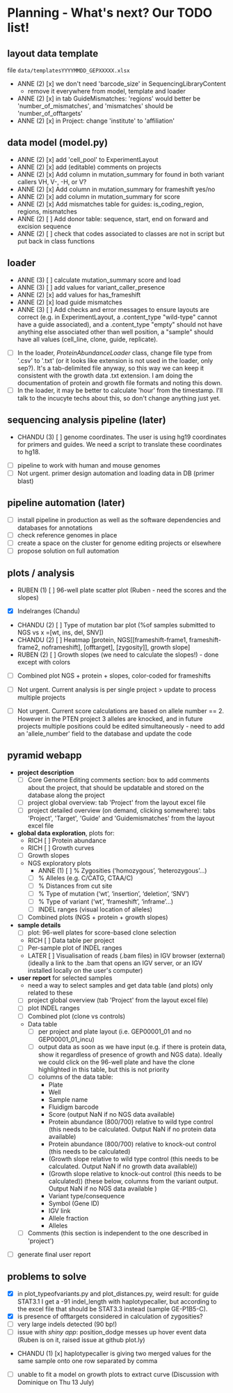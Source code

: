 # Planning - What's next? Our TODO list!

## layout data template
file `data/templatesYYYYMMDD_GEPXXXXX.xlsx`

- ANNE (2) [x] we don't need 'barcode_size' in SequencingLibraryContent
  - remove it everywhere from model, template and loader
- ANNE (2) [x] in tab GuideMismatches: 'regions' would better be 'number_of_mismatches', and 'mismatches' should be 'number_of_offtargets'
- ANNE (2) [x] in Project: change 'institute' to 'affiliation'

## data model (model.py)
- ANNE (2) [x] add 'cell_pool' to ExperimentLayout
- ANNE (2) [x] add (editable) comments on projects
- ANNE (2) [x] Add column in mutation_summary for found in both variant callers VH, V-, -H, or V?
- ANNE (2) [x] Add column in mutation_summary for frameshift yes/no
- ANNE (2) [x] add column in mutation_summary for score
- ANNE (2) [x] Add mismatches table for guides: is_coding_region, regions, mismatches
- ANNE (2) [ ] Add donor table: sequence, start, end on forward and excision sequence
- ANNE (2) [ ] check that codes associated to classes are not in script but put back in class functions

## loader
- ANNE (3) [ ] calculate mutation_summary score and load
- ANNE (3) [ ] add values for variant_caller_presence
- ANNE (2) [x] add values for has_frameshift
- ANNE (2) [x] load guide mismatches
- ANNE (3) [ ] Add checks and error messages to ensure layouts are correct (e.g. in ExperimentLayout, a .content_type "wild-type" cannot have a guide associated), and a .content_type "empty" should not have anything else associated other than well position, a "sample" should have all values (cell_line, clone, guide, replicate).
- [ ] In the loader, *ProteinAbundanceLoader* class, change file type from '.csv' to '.txt' (or it looks like extension is not used in the loader, only sep?). It's a tab-delimited file anyway, so this way we can keep it consistent with the growth data .txt extension. I am doing the documentation of protein and growth file formats and noting this down.
- [ ] In the loader, it may be better to calculate 'hour' from the timestamp. I'll talk to the incucyte techs about this, so don't change anything just yet.

## sequencing analysis pipeline (later)
- CHANDU (3) [ ] genome coordinates. The user is using hg19 coordinates for primers and guides. We need a script to translate these coordinates to hg18.
- [ ] pipeline to work with human and mouse genomes
- [ ] Not urgent. primer design automation and loading data in DB (primer blast)

## pipeline automation (later)
- [ ] install pipeline in production as well as the software dependencies and databases for annotations
- [ ] check reference genomes in place
- [ ] create a space on the cluster for genome editing projects or elsewhere
- [ ] propose solution on full automation

## plots / analysis
- RUBEN (1) [ ] 96-well plate scatter plot (Ruben - need the scores and the slopes)
- [x] Indelranges (Chandu)
- CHANDU (2) [ ] Type of mutation bar plot (%of samples submitted to NGS vs x =[wt, ins, del, SNV])
- CHANDU (2) [ ] Heatmap [protein, NGS[[frameshift-frame1, frameshift-frame2, noframeshift], [offtarget], [zygosity]], growth slope]
- RUBEN (2) [ ] Growth slopes (we need to calculate the slopes!) - done except with colors
- [ ] Combined plot NGS + protein + slopes, color-coded for frameshifts

- [ ] Not urgent. Current analysis is per single project > update to process multiple projects
- [ ] Not urgent. Current score calculations are based on allele number == 2. However in the PTEN project 3 alleles are knocked, and in future projects multiple positions could be edited simultaneously - need to add an 'allele_number' field to the database and update the code

## pyramid webapp
- **project description**
  - [ ] Core Genome Editing comments section: box to add comments about the project, that should be updatable and stored on the database along the project
  - [ ] project global overview: tab 'Project' from the layout excel file
  - [ ] project detailed overview (on demand, clicking somewhere): tabs 'Project', 'Target', 'Guide' and 'Guidemismatches' from the layout excel file
- **global data exploration**, plots for:
  - RICH [ ] Protein abundance
  - RICH [ ] Growth curves
  - [ ] Growth slopes
  - NGS exploratory plots
    - ANNE (1) [ ] % Zygosities (‘homozygous’, ‘heterozygous’…)
    - [ ] % Alleles (e.g. C/CATG, CTAA/C)
    - [ ] % Distances from cut site
    - [ ] % Type of mutation (‘wt’, ‘insertion’, ‘deletion’, ‘SNV’)
    - [ ] % Type of variant (‘wt’, ‘frameshift’, ‘inframe’...)
    - [ ] INDEL ranges (visual location of alleles)
  - [ ] Combined plots (NGS + protein + growth slopes)
- **sample details**
  - [ ] plot: 96-well plates for score-based clone selection
  - RICH [ ] Data table per project
  - [ ] Per-sample plot of INDEL ranges
  - LATER [ ] Visualisation of reads (.bam files) in IGV browser (external) (ideally a link to the .bam that opens an IGV server, or an IGV installed locally on the user's computer)
- **user report** for selected samples
  - need a way to select samples and get data table (and plots) only related to these
  - [ ] project global overview (tab 'Project' from the layout excel file)
  - [ ] plot INDEL ranges
  - [ ] Combined plot (clone vs controls)
  - Data table
    - [ ] per project and plate layout (i.e. GEP00001_01 and no GEP00001_01_incu)
    - [ ] output data as soon as we have input (e.g. if there is protein data, show it regardless of presence of growth and NGS data). Ideally we could click on the 96-well plate and have the clone highlighted in this table, but this is not priority
    - [ ] columns of the data table:
      - Plate
      - Well
      - Sample name
      - Fluidigm barcode
      - Score (output NaN if no NGS data available)
      - Protein abundance (800/700) relative to wild type control (this needs to be calculated. Output NaN if no protein data available)
      - Protein abundance (800/700) relative to knock-out control (this needs to be calculated)
      - (Growth slope relative to wild type control (this needs to be calculated. Output NaN if no growth data available))
      - (Growth slope relative to knock-out control (this needs to be calculated))
      (these below, columns from the variant output. Output NaN if no NGS data available )
      - Variant type/consequence
      - Symbol (Gene ID)
      - IGV link
      - Allele fraction
      - Alleles
  - [ ] Comments (this section is independent to the one described in 'project')
- [ ] generate final user report

## problems to solve
- [x] in plot_typeofvariants.py and plot_distances.py, weird result: for guide STAT3.1 I get a -91 indel_length with haplotypecaller, but according to the excel file that should be STAT3.3 instead (sample GE-P1B5-C).
- [x] is presence of offtargets considered in calculation of zygosities?
- [ ] very large indels detected (90 bp!)
- [ ] issue with *shiny app*: position_dodge messes up hover event data (Ruben is on it, raised issue at github plot.ly)
- CHANDU (1) [x] haplotypecaller is giving two merged values for the same sample onto one row separated by comma
- [ ] unable to fit a model on growth plots to extract curve (Discussion with Dominique on Thu 13 July)
